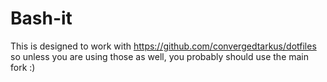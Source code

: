 # Bash-it

This is designed to work with https://github.com/convergedtarkus/dotfiles so unless you are using those as well, you probably should use the main fork :)
